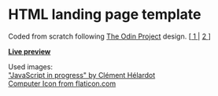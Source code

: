 # HTML landing page template

Coded from scratch following <a href="https://www.theodinproject.com/lessons/foundations-landing-page">The Odin Project</a> design. [<a href="https://cdn.statically.io/gh/TheOdinProject/curriculum/main/foundations/html_css/project/odin-project.png"> 1 </a> | <a href="https://cdn.statically.io/gh/TheOdinProject/curriculum/main/foundations/html_css/project/odin-project.png"> 2 </a>]

<b><a href="https://prefislt.github.io/odin-landingpage/" target="_blank">Live preview</a></b>

Used images:</br>
<a href="https://unsplash.com/photos/95YRwf6CNw8">"JavaScript in progress" by Clément Hélardot</a></br>
<a href="https://www.flaticon.com/premium-icon/settings_3067513?term=computer&page=1&position=15&page=1&position=15&related_id=3067513">Computer Icon from flaticon.com</a>


